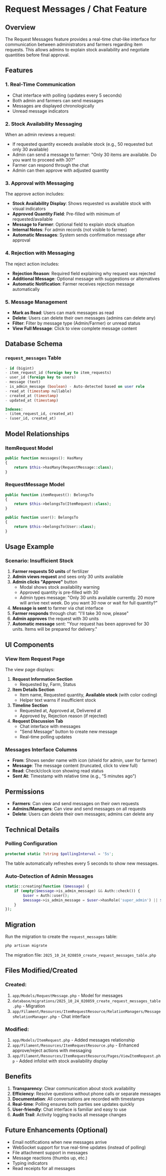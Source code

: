 # Request Messages / Chat Feature

## Overview
The Request Messages feature provides a real-time chat-like interface for communication between administrators and farmers regarding item requests. This allows admins to explain stock availability and negotiate quantities before final approval.

## Features

### 1. **Real-Time Communication**
- Chat interface with polling (updates every 5 seconds)
- Both admin and farmers can send messages
- Messages are displayed chronologically
- Unread message indicators

### 2. **Stock Availability Messaging**
When an admin reviews a request:
- If requested quantity exceeds available stock (e.g., 50 requested but only 30 available)
- Admin can send a message to farmer: "Only 30 items are available. Do you want to proceed with 30?"
- Farmer can respond through the chat
- Admin can then approve with adjusted quantity

### 3. **Approval with Messaging**
The approve action includes:
- **Stock Availability Display**: Shows requested vs available stock with visual indicators
- **Approved Quantity Field**: Pre-filled with minimum of requested/available
- **Message to Farmer**: Optional field to explain stock situation
- **Internal Notes**: For admin records (not visible to farmer)
- **Automatic Messages**: System sends confirmation message after approval

### 4. **Rejection with Messaging**
The reject action includes:
- **Rejection Reason**: Required field explaining why request was rejected
- **Additional Message**: Optional message with suggestions or alternatives
- **Automatic Notification**: Farmer receives rejection message automatically

### 5. **Message Management**
- **Mark as Read**: Users can mark messages as read
- **Delete**: Users can delete their own messages (admins can delete any)
- **Filter**: Filter by message type (Admin/Farmer) or unread status
- **View Full Message**: Click to view complete message content

## Database Schema

### `request_messages` Table
```sql
- id (bigint)
- item_request_id (foreign key to item_requests)
- user_id (foreign key to users)
- message (text)
- is_admin_message (boolean) - Auto-detected based on user role
- read_at (timestamp nullable)
- created_at (timestamp)
- updated_at (timestamp)

Indexes:
- (item_request_id, created_at)
- (user_id, created_at)
```

## Model Relationships

### ItemRequest Model
```php
public function messages(): HasMany
{
    return $this->hasMany(RequestMessage::class);
}
```

### RequestMessage Model
```php
public function itemRequest(): BelongsTo
{
    return $this->belongsTo(ItemRequest::class);
}

public function user(): BelongsTo
{
    return $this->belongsTo(User::class);
}
```

## Usage Example

### Scenario: Insufficient Stock
1. **Farmer requests 50 units** of fertilizer
2. **Admin views request** and sees only 30 units available
3. **Admin clicks "Approve"** button
   - Modal shows stock availability warning
   - Approved quantity is pre-filled with 30
   - Admin types message: "Only 30 units available currently. 20 more will arrive next week. Do you want 30 now or wait for full quantity?"
4. **Message is sent** to farmer via chat interface
5. **Farmer responds** through chat: "I'll take 30 now, please"
6. **Admin approves** the request with 30 units
7. **Automatic message** sent: "Your request has been approved for 30 units. Items will be prepared for delivery."

## UI Components

### View Item Request Page
The view page displays:
1. **Request Information Section**
   - Requested by, Farm, Status
2. **Item Details Section**
   - Item name, Requested quantity, **Available stock** (with color coding)
   - Helper text warns if insufficient stock
3. **Timeline Section**
   - Requested at, Approved at, Delivered at
   - Approved by, Rejection reason (if rejected)
4. **Request Discussion Tab**
   - Chat interface with messages
   - "Send Message" button to create new message
   - Real-time polling updates

### Messages Interface Columns
- **From**: Shows sender name with icon (shield for admin, user for farmer)
- **Message**: The message content (truncated, click to view full)
- **Read**: Check/clock icon showing read status
- **Sent At**: Timestamp with relative time (e.g., "5 minutes ago")

## Permissions
- **Farmers**: Can view and send messages on their own requests
- **Admins/Managers**: Can view and send messages on all requests
- **Delete**: Users can delete their own messages; admins can delete any

## Technical Details

### Polling Configuration
```php
protected static ?string $pollingInterval = '5s';
```
The table automatically refreshes every 5 seconds to show new messages.

### Auto-Detection of Admin Messages
```php
static::creating(function ($message) {
    if (empty($message->is_admin_message) && Auth::check()) {
        $user = Auth::user();
        $message->is_admin_message = $user->hasRole('super_admin') || $user->hasRole('farm_manager');
    }
});
```

## Migration
Run the migration to create the `request_messages` table:
```bash
php artisan migrate
```

The migration file: `2025_10_24_020859_create_request_messages_table.php`

## Files Modified/Created

### Created:
1. `app/Models/RequestMessage.php` - Model for messages
2. `database/migrations/2025_10_24_020859_create_request_messages_table.php` - Migration
3. `app/Filament/Resources/ItemRequestResource/RelationManagers/MessagesRelationManager.php` - Chat interface

### Modified:
1. `app/Models/ItemRequest.php` - Added messages relationship
2. `app/Filament/Resources/ItemRequestResource.php` - Enhanced approve/reject actions with messaging
3. `app/Filament/Resources/ItemRequestResource/Pages/ViewItemRequest.php` - Added infolist with stock availability display

## Benefits

1. **Transparency**: Clear communication about stock availability
2. **Efficiency**: Resolve questions without phone calls or separate messages
3. **Documentation**: All conversations are recorded with timestamps
4. **Real-time**: Polling ensures both parties see updates quickly
5. **User-friendly**: Chat interface is familiar and easy to use
6. **Audit Trail**: Activity logging tracks all message changes

## Future Enhancements (Optional)

- Email notifications when new messages arrive
- WebSocket support for true real-time updates (instead of polling)
- File attachment support in messages
- Message reactions (thumbs up, etc.)
- Typing indicators
- Read receipts for all messages
